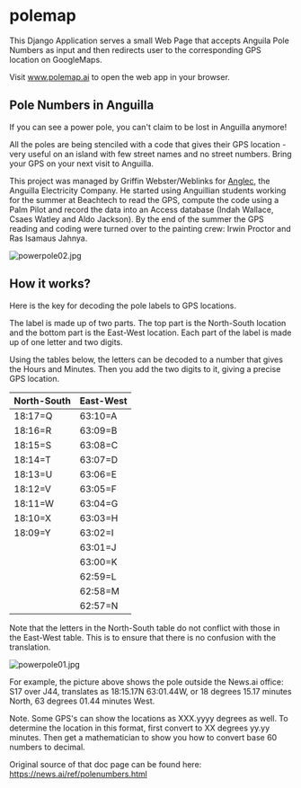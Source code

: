 # polemap

This Django Application serves a small Web Page that accepts Anguila Pole Numbers as input and then redirects user to the corresponding GPS location on GoogleMaps.

Visit www.polemap.ai to open the web app in your browser.


## Pole Numbers in Anguilla

If you can see a power pole, you can't claim to be lost in Anguilla anymore!

All the poles are being stenciled with a code that gives their GPS location - very useful on an island with few street names and no street numbers.
Bring your GPS on your next visit to Anguilla.

This project was managed by Griffin Webster/Weblinks for [Anglec](http://www.anglec.com/), the Anguilla Electricity Company. He started using Anguillian students working for the summer at Beachtech to read the GPS, compute the code using a Palm Pilot and record the data into an Access database (Indah Wallace, Csaes Watley and Aldo Jackson). By the end of the summer the GPS reading and coding were turned over to the painting crew: Irwin Proctor and Ras Isamaus Jahnya.

![powerpole02.jpg](https://news.ai/ref/images/powerpole02.jpg "powerpole02.jpg")


## How it works?

Here is the key for decoding the pole labels to GPS locations.

The label is made up of two parts. The top part is the North-South location and the bottom part is the East-West location. Each part of the label is made up of one letter and two digits.

Using the tables below, the letters can be decoded to a number that gives the Hours and Minutes. Then you add the two digits to it, giving a precise GPS location.

| North-South | East-West |
| ----------- | --------- |
| 18:17=Q     | 63:10=A   |
| 18:16=R     | 63:09=B   |
| 18:15=S     | 63:08=C   |
| 18:14=T     | 63:07=D   |
| 18:13=U     | 63:06=E   |
| 18:12=V     | 63:05=F   |
| 18:11=W     | 63:04=G   |
| 18:10=X     | 63:03=H   |
| 18:09=Y     | 63:02=I   |
|             | 63:01=J   |
|             | 63:00=K   |
|             | 62:59=L   |
|             | 62:58=M   |
|             | 62:57=N   |


Note that the letters in the North-South table do not conflict with those in the East-West table. This is to ensure that there is no confusion with the translation.

![powerpole01.jpg](https://news.ai/ref/images/powerpole01.jpg "powerpole01.jpg")


For example, the picture above shows the pole outside the News.ai office: S17 over J44, translates as 18:15.17N 63:01.44W, or 18 degrees 15.17 minutes North, 63 degrees 01.44 minutes West.

Note. Some GPS's can show the locations as XXX.yyyy degrees as well. To determine the location in this format, first convert to XX degrees yy.yy minutes. Then get a mathematician to show you how to convert base 60 numbers to decimal. 


Original source of that doc page can be found here: https://news.ai/ref/polenumbers.html

